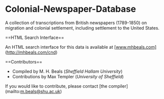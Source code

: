 Colonial-Newspaper-Database
===========================

A collection of transcriptions from British newspapers (1789-1850) on migration and colonial settlement, 
including settlement to the United States.

==HTML Search Interface==

An HTML search interface for this data is available at [www.mhbeals.com] (http://mhbeals.com/cnd)

==Contributors==  

+ Compiled by M. H. Beals (*Sheffield Hallam University*)
+ Contributions by Max Templer (*University of Sheffield*)

If you would like to contribute, please contact [the compiler] (mailto:m.beals@shu.ac.uk)

